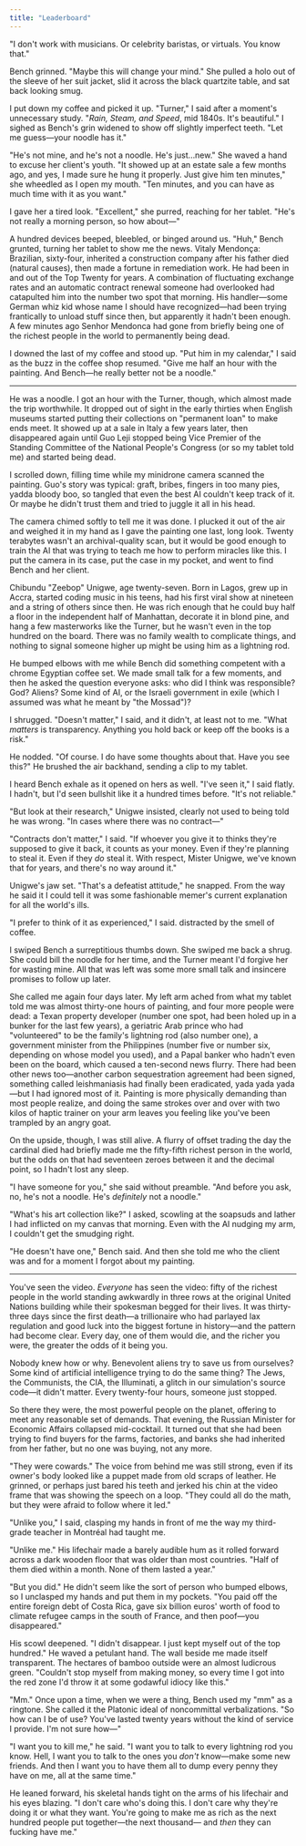 ```yaml
---
title: "Leaderboard"
---
```


"I don't work with musicians.
Or celebrity baristas, or virtuals.
You know that."

Bench grinned.
"Maybe this will change your mind."
She pulled a holo out of the sleeve of her suit jacket,
slid it across the black quartzite table,
and sat back looking smug.

I put down my coffee and picked it up.
"Turner,"
I said after a moment's unnecessary study.
"*Rain, Steam, and Speed*, mid 1840s.
It's beautiful."
I sighed as Bench's grin widened to show off slightly imperfect teeth.
"Let me guess—your noodle has it."

"He's not mine, and he's not a noodle.
He's just…new."
She waved a hand to excuse her client's youth.
"It showed up at an estate sale a few months ago,
and yes,
I made sure he hung it properly.
Just give him ten minutes,"
she wheedled as I open my mouth.
"Ten minutes,
and you can have as much time with it as you want."

I gave her a tired look.
"Excellent," she purred,
reaching for her tablet.
"He's not really a morning person, so how about—"

A hundred devices beeped, bleebled, or binged around us.
"Huh,"
Bench grunted,
turning her tablet to show me the news.
Vitaly Mendonça:
Brazilian,
sixty-four,
inherited a construction company after his father died (natural causes),
then made a fortune in remediation work.
He had been in and out of the Top Twenty for years.
A combination of fluctuating exchange rates
and an automatic contract renewal someone had overlooked
had catapulted him into the number two spot that morning.
His handler—some German whiz kid whose name I should have recognized—had been trying frantically to unload stuff since then,
but apparently it hadn't been enough.
A few minutes ago Senhor Mendonca had gone from
briefly being one of the richest people in the world
to permanently being dead.

I downed the last of my coffee and stood up.
"Put him in my calendar," I said as the buzz in the coffee shop resumed.
"Give me half an hour with the painting.
And Bench—he really better not be a noodle."

---

He was a noodle.
I got an hour with the Turner,
though,
which almost made the trip worthwhile.
It dropped out of sight in the early thirties
when English museums started putting their collections on "permanent loan"
to make ends meet.
It showed up at a sale in Italy a few years later,
then disappeared again until Guo Leji stopped being
Vice Premier of the Standing Committee of the National People's Congress
(or so my tablet told me)
and started being dead.

I scrolled down,
filling time while my minidrone camera scanned the painting.
Guo's story was typical:
graft, bribes, fingers in too many pies, yadda bloody boo,
so tangled that even the best AI couldn't keep track of it.
Or maybe he didn't trust them and tried to juggle it all in his head.

The camera chimed softly to tell me it was done.
I plucked it out of the air and weighed it in my hand
as I gave the painting one last, long look.
Twenty terabytes wasn't an archival-quality scan,
but it would be good enough to train the AI
that was trying to teach me how to perform miracles like this.
I put the camera in its case,
put the case in my pocket,
and went to find Bench and her client.

Chibundu "Zeebop" Unigwe,
age twenty-seven.
Born in Lagos,
grew up in Accra,
started coding music in his teens,
had his first viral show at nineteen
and a string of others since then.
He was rich enough that he could buy half a floor in the independent half of Manhattan,
decorate it in blond pine,
and hang a few masterworks like the Turner,
but he wasn't even in the top hundred on the board.
There was no family wealth to complicate things,
and nothing to signal someone higher up might be using him as a lightning rod.

He bumped elbows with me
while Bench did something competent with a chrome Egyptian coffee set.
We made small talk for a few moments,
and then he asked the question everyone asks:
who did I think was responsible?
God?
Aliens?
Some kind of AI,
or the Israeli government in exile (which I assumed was what he meant by "the Mossad")?

I shrugged.
"Doesn't matter," I said,
and it didn't,
at least not to me.
"What _matters_ is transparency.
Anything you hold back or keep off the books is a risk."

He nodded.
"Of course.
I do have some thoughts about that.
Have you see this?"
He brushed the air backhand,
sending a clip to my tablet.

I heard Bench exhale as it opened on hers as well.
"I've seen it,"
I said flatly.
I hadn't,
but I'd seen bullshit like it a hundred times before.
"It's not reliable."

"But look at their research,"
Unigwe insisted,
clearly not used to being told he was wrong.
"In cases where there was no contract—"

"Contracts don't matter,"
I said.
"If whoever you give it to thinks they're supposed to give it back,
it counts as your money.
Even if they're planning to steal it.
Even if they _do_ steal it.
With respect,
Mister Unigwe,
we've known that for years,
and there's no way around it."

Unigwe's jaw set.
"That's a defeatist attitude," he snapped.
From the way he said it
I could tell it was some fashionable memer's current explanation
for all the world's ills.

"I prefer to think of it as experienced," I said.
distracted by the smell of coffee.

I swiped Bench a surreptitious thumbs down.
She swiped me back a shrug.
She could bill the noodle for her time,
and the Turner meant I'd forgive her for wasting mine.
All that was left was some more small talk
and insincere promises to follow up later.

She called me again four days later.
My left arm ached from what my tablet told me was almost thirty-one hours of painting,
and four more people were dead:
a Texan property developer (number one spot, had been holed up in a bunker for the last few years),
a geriatric Arab prince who had "volunteered" to be the family's lightning rod (also number one),
a government minister from the Philippines (number five or number six, depending on whose model you used),
and a Papal banker who hadn't even been on the board, which caused a ten-second news flurry.
There had been other news too—another carbon sequestration agreement had been signed,
something called leishmaniasis had finally been eradicated,
yada yada yada—but I had ignored most of it.
Painting is more physically demanding than most people realize,
and doing the same strokes over and over with two kilos of haptic trainer on your arm
leaves you feeling like you've been trampled by an angry goat.

On the upside,
though,
I was still alive.
A flurry of offset trading the day the cardinal died
had briefly made me the fifty-fifth richest person in the world,
but the odds on that had seventeen zeroes between it and the decimal point,
so I hadn't lost any sleep.

"I have someone for you," she said without preamble.
"And before you ask, no, he's not a noodle.
He's *definitely* not a noodle."

"What's his art collection like?" I asked,
scowling at the soapsuds and lather I had inflicted on my canvas that morning.
Even with the AI nudging my arm,
I couldn't get the smudging right.

"He doesn't have one," Bench said.
And then she told me who the client was
and for a moment I forgot about my painting.

---

You've seen the video.
*Everyone* has seen the video:
fifty of the richest people in the world standing awkwardly in three rows
at the original United Nations building
while their spokesman begged for their lives.
It was thirty-three days since the first death—a trillionaire
who had parlayed lax regulation and good luck into the biggest fortune in history—and
the pattern had become clear.
Every day,
one of them would die,
and the richer you were,
the greater the odds of it being you.

Nobody knew how or why.
Benevolent aliens try to save us from ourselves?
Some kind of artificial intelligence trying to do the same thing?
The Jews, the Communists, the CIA, the Illuminati,
a glitch in our simulation's source code—it didn't matter.
Every twenty-four hours,
someone just stopped.

So there they were,
the most powerful people on the planet,
offering to meet any reasonable set of demands.
That evening,
the Russian Minister for Economic Affairs collapsed mid-cocktail.
It turned out that she had been trying to find buyers
for the farms, factories, and banks she had inherited from her father,
but no one was buying,
not any more.

"They were cowards."
The voice from behind me was still strong,
even if its owner's body looked like a puppet made from old scraps of leather.
He grinned,
or perhaps just bared his teeth
and jerked his chin at the video frame that was showing the speech on a loop.
"They could all do the math,
but they were afraid to follow where it led."

"Unlike you,"
I said,
clasping my hands in front of me the way my third-grade teacher in Montréal had taught me.

"Unlike me."
His lifechair made a barely audible hum as it rolled forward
across a dark wooden floor that was older than most countries.
"Half of them died within a month.
None of them lasted a year."

"But you did."
He didn't seem like the sort of person who bumped elbows,
so I unclasped my hands and put them in my pockets.
"You paid off the entire foreign debt of Costa Rica,
gave six billion euros' worth of food to climate refugee camps in the south of France,
and then poof—you disappeared."

His scowl deepened.
"I didn't disappear.
I just kept myself out of the top hundred."
He waved a petulant hand.
The wall beside me made itself transparent.
The hectares of bamboo outside were an almost ludicrous green.
"Couldn't stop myself from making money,
so every time I got into the red zone
I'd throw it at some godawful idiocy like this."

"Mm."
Once upon a time,
when we were a thing,
Bench used my "mm" as a ringtone.
She called it the Platonic ideal of noncommittal verbalizations.
"So how can I be of use?
You've lasted twenty years without the kind of service I provide.
I'm not sure how—"

"I want you to kill me,"
he said.
"I want you to talk to every lightning rod you know.
Hell, I want you to talk to the ones you *don't* know—make some new friends.
And then I want you to have them all to dump every penny they have on me,
all at the same time."

He leaned forward,
his skeletal hands tight on the arms of his lifechair
and his eyes blazing.
"I don't care who's doing this.
I don't care why they're doing it or what they want.
You're going to make me as rich as the next hundred people put together—the next thousand—
and *then* they can fucking have me."